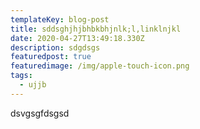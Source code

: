 ```yaml
---
templateKey: blog-post
title: sddsghjhjbhbkbhjnlk;l,linklnjkl
date: 2020-04-27T13:49:18.330Z
description: sdgdsgs
featuredpost: true
featuredimage: /img/apple-touch-icon.png
tags:
  - ujjb
---
```

dsvgsgfdsgsd